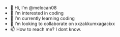 - 👋 Hi, I’m @melocan08
- 👀 I’m interested in coding
- 🌱 I’m currently learning coding
- 💞️ I’m looking to collaborate on xxzakkumxagacixx
- 📫 How to reach me? I dont know.
<!---
melocan08/melocan08 is a ✨ special ✨ repository because its `README.md` (this file) appears on your GitHub profile.
You can click the Preview link to take a look at your changes.
--->
